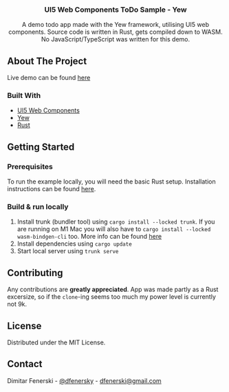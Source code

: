 <h3 align="center">UI5 Web Components ToDo Sample - Yew</h3>
  <p align="center">
    A demo todo app made with the Yew framework, utilising UI5 web components. Source code is written in Rust, gets compiled down to WASM. No JavaScript/TypeScript was written for this demo.
  </p>
</div>

## About The Project

Live demo can be found [here](https://dfenerski.github.io/ui5-yew-todo/)

### Built With

- [UI5 Web Components](https://sap.github.io/ui5-webcomponents/)
- [Yew](https://yew.rs/)
- [Rust](https://www.rust-lang.org/)

<!-- GETTING STARTED -->

## Getting Started

### Prerequisites

To run the example locally, you will need the basic Rust setup. Installation instructions can be found [here](https://doc.rust-lang.org/cargo/getting-started/installation.html).

### Build & run locally

1. Install trunk (bundler tool) using `cargo install --locked trunk`. If you are running on M1 Mac you will also have to `cargo install --locked wasm-bindgen-cli` too. More info can be found [here](https://trunkrs.dev/)
2. Install dependencies using `cargo update`
3. Start local server using `trunk serve`

<!-- ROADMAP -->

## Contributing

Any contributions are **greatly appreciated**. App was made partly as a Rust excersize, so if the `clone`-ing seems too much my power level is currently not 9k.

## License

Distributed under the MIT License.

<!-- CONTACT -->

## Contact

Dimitar Fenerski - [@dfenersky](https://twitter.com/dfenersky) - dfenerski@gmail.com
